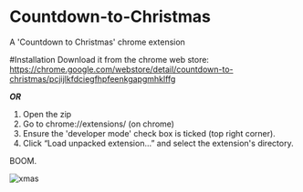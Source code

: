 # Countdown-to-Christmas
A 'Countdown to Christmas' chrome extension 

#Installation
Download it from the chrome web store: https://chrome.google.com/webstore/detail/countdown-to-christmas/pcjijlkfdciegfhpfeenkgapgmhklffg

***OR***

1. Open the zip
2. Go to chrome://extensions/ (on chrome)
3. Ensure the 'developer mode' check box is ticked (top right corner).
4. Click “Load unpacked extension…” and select the extension's directory. 

BOOM.

![xmas](http://ahansabharwal.com/xmas2.png)
